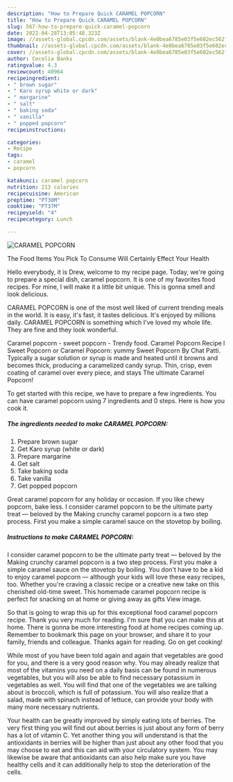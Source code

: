 ```yaml
---
description: "How to Prepare Quick CARAMEL POPCORN"
title: "How to Prepare Quick CARAMEL POPCORN"
slug: 567-how-to-prepare-quick-caramel-popcorn
date: 2022-04-28T13:05:48.323Z
image: //assets-global.cpcdn.com/assets/blank-4e0bea6785e03f5e602ec562f230caae08da540cada707380b4fe1bbebba43da.png
thumbnail: //assets-global.cpcdn.com/assets/blank-4e0bea6785e03f5e602ec562f230caae08da540cada707380b4fe1bbebba43da.png
cover: //assets-global.cpcdn.com/assets/blank-4e0bea6785e03f5e602ec562f230caae08da540cada707380b4fe1bbebba43da.png
author: Cecelia Banks
ratingvalue: 4.3
reviewcount: 40964
recipeingredient:
- " brown sugar"
- " Karo syrup white or dark"
- " margarine"
- " salt"
- " baking soda"
- " vanilla"
- " popped popcorn"
recipeinstructions:

categories:
- Recipe
tags:
- caramel
- popcorn

katakunci: caramel popcorn 
nutrition: 213 calories
recipecuisine: American
preptime: "PT30M"
cooktime: "PT37M"
recipeyield: "4"
recipecategory: Lunch

---
```



![CARAMEL POPCORN](//assets-global.cpcdn.com/assets/blank-4e0bea6785e03f5e602ec562f230caae08da540cada707380b4fe1bbebba43da.png)

The Food Items You Pick To Consume Will Certainly Effect Your Health

Hello everybody, it is Drew, welcome to my recipe page. Today, we're going to prepare a special dish, caramel popcorn. It is one of my favorites food recipes. For mine, I will make it a little bit unique. This is gonna smell and look delicious.

CARAMEL POPCORN is one of the most well liked of current trending meals in the world. It is easy, it's fast, it tastes delicious. It's enjoyed by millions daily. CARAMEL POPCORN is something which I've loved my whole life. They are fine and they look wonderful.

Caramel popcorn - sweet popcorn - Trendy food. Caramel Popcorn Recipe l Sweet Popcorn or Caramel Popcorn: yummy Sweet Popcorn By Chat Patti. Typically a sugar solution or syrup is made and heated until it browns and becomes thick, producing a caramelized candy syrup. Thin, crisp, even coating of caramel over every piece, and stays The ultimate Caramel Popcorn!


To get started with this recipe, we have to prepare a few ingredients. You can have caramel popcorn using 7 ingredients and 0 steps. Here is how you cook it.

<!--inarticleads1-->

##### The ingredients needed to make CARAMEL POPCORN:

1. Prepare  brown sugar
1. Get  Karo syrup (white or dark)
1. Prepare  margarine
1. Get  salt
1. Take  baking soda
1. Take  vanilla
1. Get  popped popcorn


Great caramel popcorn for any holiday or occasion. If you like chewy popcorn, bake less. I consider caramel popcorn to be the ultimate party treat — beloved by the Making crunchy caramel popcorn is a two step process. First you make a simple caramel sauce on the stovetop by boiling. 

<!--inarticleads2-->

##### Instructions to make CARAMEL POPCORN:



I consider caramel popcorn to be the ultimate party treat — beloved by the Making crunchy caramel popcorn is a two step process. First you make a simple caramel sauce on the stovetop by boiling. You don&#39;t have to be a kid to enjoy caramel popcorn — although your kids will love these easy recipes, too. Whether you&#39;re craving a classic recipe or a creative new take on this cherished old-time sweet. This homemade caramel popcorn recipe is perfect for snacking on at home or giving away as gifts View image. 

So that is going to wrap this up for this exceptional food caramel popcorn recipe. Thank you very much for reading. I'm sure that you can make this at home. There is gonna be more interesting food at home recipes coming up. Remember to bookmark this page on your browser, and share it to your family, friends and colleague. Thanks again for reading. Go on get cooking!

While most of you have been told again and again that vegetables are good for you, and there is a very good reason why. You may already realize that most of the vitamins you need on a daily basis can be found in numerous vegetables, but you will also be able to find necessary potassium in vegetables as well. You will find that one of the vegetables we are talking about is broccoli, which is full of potassium. You will also realize that a salad, made with spinach instead of lettuce, can provide your body with many more necessary nutrients.

Your health can be greatly improved by simply eating lots of berries. The very first thing you will find out about berries is just about any form of berry has a lot of vitamin C. Yet another thing you will understand is that the antioxidants in berries will be higher than just about any other food that you may choose to eat and this can aid with your circulatory system. You may likewise be aware that antioxidants can also help make sure you have healthy cells and it can additionally help to stop the deterioration of the cells.
